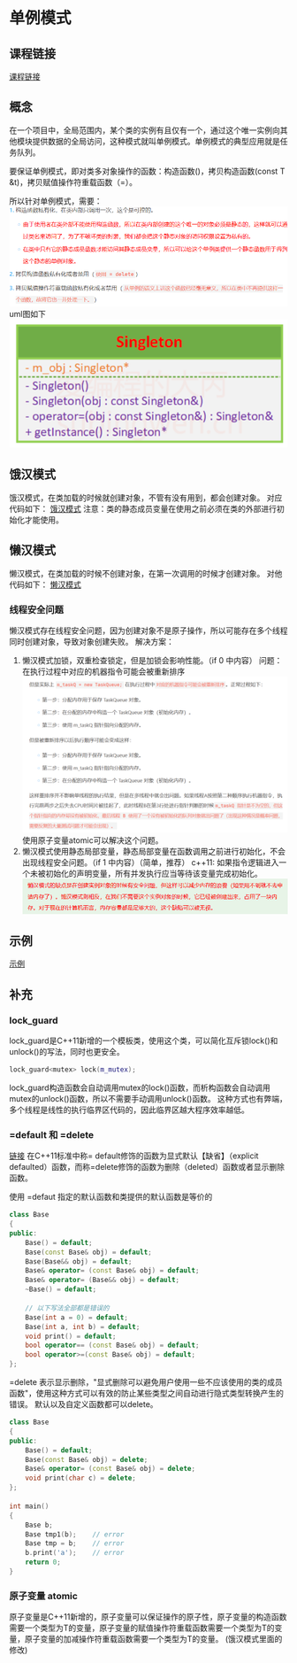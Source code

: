 # 单例模式

## 课程链接

[课程链接](https://subingwen.cn/design-patterns/singleton/)

## 概念

在一个项目中，全局范围内，某个类的实例有且仅有一个，通过这个唯一实例向其他模块提供数据的全局访问，这种模式就叫单例模式。单例模式的典型应用就是任务队列。

要保证单例模式，即对类多对象操作的函数：构造函数()，拷贝构造函数(const T &t)，拷贝赋值操作符重载函数（=）。

所以针对单例模式，需要：
![单例模式处理](image.png)
uml图如下
![uml图](image-1.png)


## 饿汉模式

饿汉模式，在类加载的时候就创建对象，不管有没有用到，都会创建对象。
对应代码如下：
[饿汉模式](./hungry_sample.cpp)
注意：类的静态成员变量在使用之前必须在类的外部进行初始化才能使用。

## 懒汉模式

懒汉模式，在类加载的时候不创建对象，在第一次调用的时候才创建对象。
对他代码如下：
[懒汉模式](./lazy_sample.cpp)

### 线程安全问题

懒汉模式存在线程安全问题，因为创建对象不是原子操作，所以可能存在多个线程同时创建对象，导致对象创建失败。
解决方案：
1. 懒汉模式加锁，双重检查锁定，但是加锁会影响性能。（if 0 中内容）
问题：在执行过程中对应的机器指令可能会被重新排序
![问题](image-2.png)
使用原子变量atomic可以解决这个问题。
2. 懒汉模式使用静态局部变量，静态局部变量在函数调用之前进行初始化，不会出现线程安全问题。（if 1 中内容）（简单，推荐）
c++11: 如果指令逻辑进入一个未被初始化的声明变量，所有并发执行应当等待该变量完成初始化。
![两种模式区别](image-3.png)

## 示例

[示例](./sample.cpp)

## 补充

### lock_guard

lock_guard是C++11新增的一个模板类，使用这个类，可以简化互斥锁lock()和unlock()的写法，同时也更安全。
```cpp
lock_guard<mutex> lock(m_mutex);
```
lock_guard构造函数会自动调用mutex的lock()函数，而析构函数会自动调用mutex的unlock()函数，所以不需要手动调用unlock()函数。
这种方式也有弊端，多个线程是线性的执行临界区代码的，因此临界区越大程序效率越低。

### =default 和 =delete

[链接](https://zhuanlan.zhihu.com/p/10387305)
在C++11标准中称= default修饰的函数为显式默认【缺省】（explicit defaulted）函数，而称=delete修饰的函数为删除（deleted）函数或者显示删除函数。

使用 =defaut 指定的默认函数和类提供的默认函数是等价的

```cpp
class Base
{
public:
    Base() = default;
    Base(const Base& obj) = default;
    Base(Base&& obj) = default;
    Base& operator= (const Base& obj) = default;
    Base& operator= (Base&& obj) = default;
    ~Base() = default;

    // 以下写法全部都是错误的
    Base(int a = 0) = default;
    Base(int a, int b) = default;
    void print() = default;
    bool operator== (const Base& obj) = default;
    bool operator>=(const Base& obj) = default;
};
```

=delete 表示显示删除，"显式删除可以避免用户使用一些不应该使用的类的成员函数"，使用这种方式可以有效的防止某些类型之间自动进行隐式类型转换产生的错误。
默认以及自定义函数都可以delete。

```cpp
class Base
{
public:
    Base() = default;
    Base(const Base& obj) = delete;
    Base& operator= (const Base& obj) = delete;
    void print(char c) = delete;
};

int main()
{
    Base b;
    Base tmp1(b);    // error
    Base tmp = b;    // error
    b.print('a');    // error
    return 0;
}
```

### 原子变量 atomic

原子变量是C++11新增的，原子变量可以保证操作的原子性，原子变量的构造函数需要一个类型为T的变量，原子变量的赋值操作符重载函数需要一个类型为T的变量，原子变量的加减操作符重载函数需要一个类型为T的变量。
(饿汉模式里面的修改)


